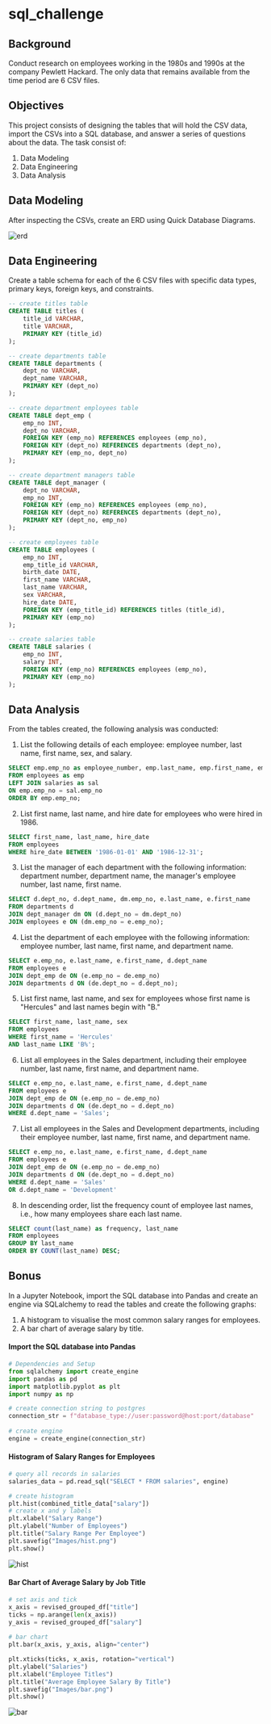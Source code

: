 # sql_challenge

## Background
Conduct research on employees working in the 1980s and 1990s at the company Pewlett Hackard. The only data that remains available from the time period are 6 CSV files.

## Objectives
This project consists of designing the tables that will hold the CSV data, import the CSVs into a SQL database, and answer a series of questions about the data. The task consist of:
1. Data Modeling
2. Data Engineering
3. Data Analysis

## Data Modeling
After inspecting the CSVs, create an ERD using Quick Database Diagrams.

![erd](SQL/Images/ERD.png)

## Data Engineering
Create a table schema for each of the 6 CSV files with specific data types, primary keys, foreign keys, and constraints.

```sql
-- create titles table
CREATE TABLE titles (
    title_id VARCHAR,
    title VARCHAR,
    PRIMARY KEY (title_id)
);

-- create departments table
CREATE TABLE departments (
    dept_no VARCHAR,
    dept_name VARCHAR,
    PRIMARY KEY (dept_no)
);

-- create department employees table
CREATE TABLE dept_emp (
    emp_no INT,
    dept_no VARCHAR,
    FOREIGN KEY (emp_no) REFERENCES employees (emp_no),
    FOREIGN KEY (dept_no) REFERENCES departments (dept_no),
    PRIMARY KEY (emp_no, dept_no)
);

-- create department managers table
CREATE TABLE dept_manager (
    dept_no VARCHAR,
    emp_no INT,
    FOREIGN KEY (emp_no) REFERENCES employees (emp_no),
    FOREIGN KEY (dept_no) REFERENCES departments (dept_no),
    PRIMARY KEY (dept_no, emp_no)
);

-- create employees table
CREATE TABLE employees (
    emp_no INT,
    emp_title_id VARCHAR,
    birth_date DATE,
    first_name VARCHAR,
    last_name VARCHAR,
    sex VARCHAR,
    hire_date DATE,
    FOREIGN KEY (emp_title_id) REFERENCES titles (title_id),
    PRIMARY KEY (emp_no)
);

-- create salaries table
CREATE TABLE salaries (
    emp_no INT,
    salary INT,
    FOREIGN KEY (emp_no) REFERENCES employees (emp_no),
	PRIMARY KEY (emp_no)
);
```
## Data Analysis
From the tables created, the following analysis was conducted:

1. List the following details of each employee: employee number, last name, first name, sex, and salary.

```sql
SELECT emp.emp_no as employee_number, emp.last_name, emp.first_name, emp.sex, sal.salary
FROM employees as emp
LEFT JOIN salaries as sal
ON emp.emp_no = sal.emp_no
ORDER BY emp.emp_no;
```

2. List first name, last name, and hire date for employees who were hired in 1986.

```sql
SELECT first_name, last_name, hire_date
FROM employees
WHERE hire_date BETWEEN '1986-01-01' AND '1986-12-31';
```
3. List the manager of each department with the following information: department number, department name, the manager's employee number, last name, first name.

```sql
SELECT d.dept_no, d.dept_name, dm.emp_no, e.last_name, e.first_name
FROM departments d 
JOIN dept_manager dm ON (d.dept_no = dm.dept_no)
JOIN employees e ON (dm.emp_no = e.emp_no);
```

4. List the department of each employee with the following information: employee number, last name, first name, and department name.

```sql
SELECT e.emp_no, e.last_name, e.first_name, d.dept_name
FROM employees e
JOIN dept_emp de ON (e.emp_no = de.emp_no)
JOIN departments d ON (de.dept_no = d.dept_no);
```

5. List first name, last name, and sex for employees whose first name is "Hercules" and last names begin with "B."

```sql
SELECT first_name, last_name, sex
FROM employees 
WHERE first_name = 'Hercules'
AND last_name LIKE 'B%';
```

6. List all employees in the Sales department, including their employee number, last name, first name, and department name.

```sql
SELECT e.emp_no, e.last_name, e.first_name, d.dept_name
FROM employees e 
JOIN dept_emp de ON (e.emp_no = de.emp_no)
JOIN departments d ON (de.dept_no = d.dept_no)
WHERE d.dept_name = 'Sales';
```

7. List all employees in the Sales and Development departments, including their employee number, last name, first name, and department name.

```sql
SELECT e.emp_no, e.last_name, e.first_name, d.dept_name
FROM employees e 
JOIN dept_emp de ON (e.emp_no = de.emp_no)
JOIN departments d ON (de.dept_no = d.dept_no)
WHERE d.dept_name = 'Sales' 
OR d.dept_name = 'Development'
```

8. In descending order, list the frequency count of employee last names, i.e., how many employees share each last name.

```sql
SELECT count(last_name) as frequency, last_name
FROM employees
GROUP BY last_name
ORDER BY COUNT(last_name) DESC;
```

## Bonus

In a Jupyter Notebook, import the SQL database into Pandas and create an engine via SQLalchemy to read the tables and create the following graphs:

1. A histogram to visualise the most common salary ranges for employees.
2. A bar chart of average salary by title.

#### Import the SQL database into Pandas

```python
# Dependencies and Setup
from sqlalchemy import create_engine
import pandas as pd
import matplotlib.pyplot as plt
import numpy as np

# create connection string to postgres 
connection_str = f"database_type://user:password@host:port/database"
    
# create engine 
engine = create_engine(connection_str)
```

#### Histogram of Salary Ranges for Employees

```python
# query all records in salaries
salaries_data = pd.read_sql("SELECT * FROM salaries", engine)

# create histogram
plt.hist(combined_title_data["salary"])
# create x and y labels
plt.xlabel("Salary Range")
plt.ylabel("Number of Employees")
plt.title("Salary Range Per Employee")
plt.savefig("Images/hist.png")
plt.show()
```
![hist](SQL/Images/hist.png)


#### Bar Chart of Average Salary by Job Title

```python
# set axis and tick
x_axis = revised_grouped_df["title"]
ticks = np.arange(len(x_axis))
y_axis = revised_grouped_df["salary"]
 
# bar chart
plt.bar(x_axis, y_axis, align="center")

plt.xticks(ticks, x_axis, rotation="vertical")
plt.ylabel("Salaries")
plt.xlabel("Employee Titles")
plt.title("Average Employee Salary By Title")
plt.savefig("Images/bar.png")
plt.show()
```
![bar](SQL/Images/bar.png)